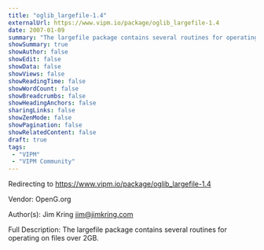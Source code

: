 ```yaml
---
title: "oglib_largefile-1.4"
externalUrl: https://www.vipm.io/package/oglib_largefile-1.4
date: 2007-01-09
summary: "The largefile package contains several routines for operating on files over 2GB."
showSummary: true
showAuthor: false
showEdit: false
showData: false
showViews: false
showReadingTime: false
showWordCount: false
showBreadcrumbs: false
showHeadingAnchors: false
sharingLinks: false
showZenMode: false
showPagination: false
showRelatedContent: false
draft: true
tags:
 - "VIPM"
 - "VIPM Community"
---
```


Redirecting to https://www.vipm.io/package/oglib_largefile-1.4

Vendor: OpenG.org

Author(s): Jim Kring <jim@jimkring.com>
 
Full Description:
The largefile package contains several routines for operating on files over 2GB.